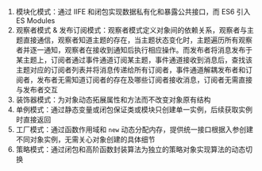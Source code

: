 1. 模块化模式：通过 IIFE 和闭包实现数据私有化和暴露公共接口，而 ES6 引入 ES Modules
2. 观察者模式 & 发布订阅模式：观察者模式定义对象间的依赖关系，观察者与主题直接通信，观察者知道主题的存在，当主题状态变化时，主题遍历所有观察者并逐一通知，观察者在接收到通知后执行相应操作。而发布者将消息发布于某主题上，订阅者通过事件通道订阅某主题，事件通道接收到消息后，查找该主题对应的订阅者列表并将消息传递给所有订阅者，事件通道解耦发布者和订阅者，发布者无需知道订阅者的存在及哪些订阅者接收消息，订阅者无需直接与发布者交互
3. 装饰器模式：为对象动态拓展属性和方法而不改变对象原有结构
4. 单例模式：通过静态变量或闭包保证类或模块只创建单一实例，后续获取实例时直接返回
5. 工厂模式：通过函数作用域和 `new` 动态分配内存，提供统一接口根据入参创建不同对象实例，无需关心对象创建的具体细节
6. 策略模式：通过闭包和高阶函数封装算法为独立的策略对象实现算法的动态切换
